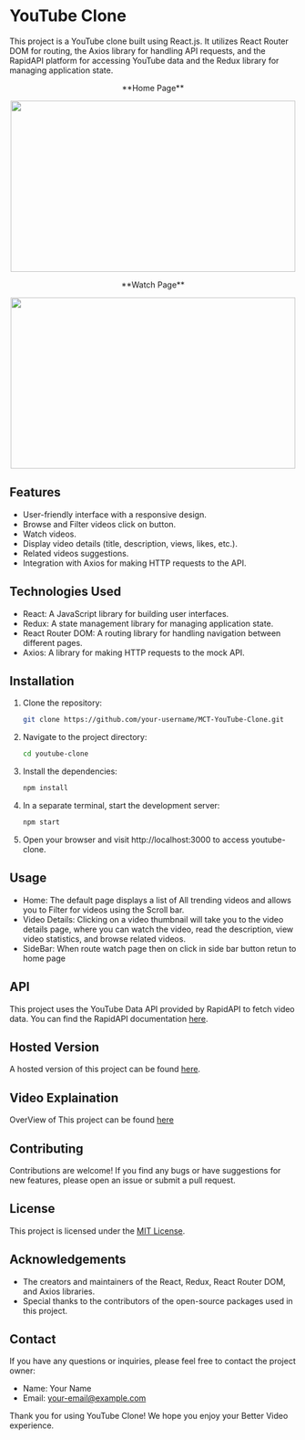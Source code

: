 # YouTube Clone

This project is a YouTube clone built using React.js. It utilizes React Router DOM for routing, the Axios library for handling API requests, and the RapidAPI platform for accessing YouTube data and the Redux library for managing application state.

<P align="center">
   **Home Page**<br>
   <p/>
      
<p align="center">
<img src="https://github.com/avikodre03/MCT-YouTube-Clone/assets/116943966/38a83c94-592c-4a3b-83fb-409370ba5cd6" width="500" height="300" />
</p>

<P align="center">
**Watch Page**<br>
   <p/>
      
<p align="center">
<img src="https://github.com/avikodre03/MCT-YouTube-Clone/assets/116943966/bc15c59c-47a4-4b98-8782-aa6dded002b6" width="500" height="300" />
</p>

## Features

- User-friendly interface with a responsive design.
- Browse and Filter videos click on button.
- Watch videos.
- Display video details (title, description, views, likes, etc.).
- Related videos suggestions.
- Integration with Axios for making HTTP requests to the API.

## Technologies Used

- React: A JavaScript library for building user interfaces.
- Redux: A state management library for managing application state.
- React Router DOM: A routing library for handling navigation between different pages.
- Axios: A library for making HTTP requests to the mock API.

## Installation

1. Clone the repository:

   ```bash
   git clone https://github.com/your-username/MCT-YouTube-Clone.git
   ```

2. Navigate to the project directory:

   ```bash
   cd youtube-clone
   ```

3. Install the dependencies:

   ```bash
   npm install
   ```
5. In a separate terminal, start the development server:

   ```bash
   npm start
   ```

6. Open your browser and visit http://localhost:3000 to access youtube-clone.

## Usage

- Home: The default page displays a list of All trending videos and allows you to Filter for videos using the Scroll bar.
- Video Details: Clicking on a video thumbnail will take you to the video details page, where you can watch the video, read the description, view video statistics, and browse related videos.
- SideBar: When route watch page then on click in side bar button retun to home page

## API

This project uses the YouTube Data API provided by RapidAPI to fetch video data. You can find the RapidAPI documentation [here](https://rapidapi.com/hub).

## Hosted Version

A hosted version of this project can be found [here](https://mct-you-tube-clone.vercel.app/).

## Video Explaination

OverView of This project can be found [here](https://drive.google.com/file/d/10Ji1AVMRhUzPECi7NLKScpcOtw3iTI-Y/view?usp=drive_link)

## Contributing

Contributions are welcome! If you find any bugs or have suggestions for new features, please open an issue or submit a pull request.

## License

This project is licensed under the [MIT License](https://opensource.org/licenses/MIT).

## Acknowledgements

- The creators and maintainers of the React, Redux, React Router DOM, and Axios libraries.
- Special thanks to the contributors of the open-source packages used in this project.

## Contact

If you have any questions or inquiries, please feel free to contact the project owner:

- Name: Your Name
- Email: your-email@example.com

Thank you for using YouTube Clone! We hope you enjoy your Better Video experience.
